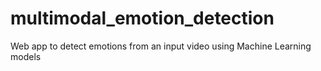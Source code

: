 # multimodal_emotion_detection
Web app to detect emotions from an input video using Machine Learning models
